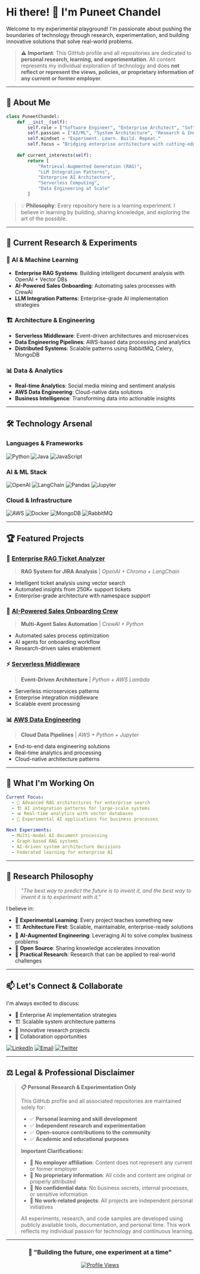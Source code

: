 # Hi there! 👋 I'm Puneet Chandel
Welcome to my experimental playground! I'm passionate about pushing the boundaries of technology through research, experimentation, and building innovative solutions that solve real-world problems.

> ⚠️ **Important**: This GitHub profile and all repositories are dedicated to **personal research, learning, and experimentation**. All content represents my individual exploration of technology and does **not reflect or represent the views, policies, or proprietary information of any current or former employer**.

---

## 🧠 About Me

```python
class PuneetChandel:
    def __init__(self):
        self.role = ["Software Engineer", "Enterprise Architect", "Software Architect"]
        self.passion = ["AI/ML", "System Architecture", "Research & Innovation"]
        self.mindset = "Experiment. Learn. Build. Repeat."
        self.focus = "Bridging enterprise architecture with cutting-edge AI"
        
    def current_interests(self):
        return [
            "Retrieval-Augmented Generation (RAG)",
            "LLM Integration Patterns", 
            "Enterprise AI Architecture",
            "Serverless Computing",
            "Data Engineering at Scale"
        ]
```

> 💡 **Philosophy**: Every repository here is a learning experiment. I believe in learning by building, sharing knowledge, and exploring the art of the possible.

---

## 🔬 Current Research & Experiments

### 🤖 AI & Machine Learning
- **Enterprise RAG Systems**: Building intelligent document analysis with OpenAI + Vector DBs
- **AI-Powered Sales Onboarding**: Automating sales processes with CrewAI
- **LLM Integration Patterns**: Enterprise-grade AI implementation strategies

### 🏗️ Architecture & Engineering
- **Serverless Middleware**: Event-driven architectures and microservices
- **Data Engineering Pipelines**: AWS-based data processing and analytics
- **Distributed Systems**: Scalable patterns using RabbitMQ, Celery, MongoDB

### 📊 Data & Analytics
- **Real-time Analytics**: Social media mining and sentiment analysis
- **AWS Data Engineering**: Cloud-native data solutions
- **Business Intelligence**: Transforming data into actionable insights

---

## 🛠️ Technology Arsenal

### **Languages & Frameworks**
![Python](https://img.shields.io/badge/-Python-3776AB?style=flat-square&logo=python&logoColor=white)
![Java](https://img.shields.io/badge/-Java-007396?style=flat-square&logo=java&logoColor=white)
![JavaScript](https://img.shields.io/badge/-JavaScript-F7DF1E?style=flat-square&logo=javascript&logoColor=black)

### **AI & ML Stack**
![OpenAI](https://img.shields.io/badge/-OpenAI-412991?style=flat-square&logo=openai&logoColor=white)
![LangChain](https://img.shields.io/badge/-LangChain-1C3C3C?style=flat-square&logo=chainlink&logoColor=white)
![Pandas](https://img.shields.io/badge/-Pandas-150458?style=flat-square&logo=pandas&logoColor=white)
![Jupyter](https://img.shields.io/badge/-Jupyter-F37626?style=flat-square&logo=jupyter&logoColor=white)

### **Cloud & Infrastructure**
![AWS](https://img.shields.io/badge/-AWS-232F3E?style=flat-square&logo=amazon-aws&logoColor=white)
![Docker](https://img.shields.io/badge/-Docker-2496ED?style=flat-square&logo=docker&logoColor=white)
![MongoDB](https://img.shields.io/badge/-MongoDB-47A248?style=flat-square&logo=mongodb&logoColor=white)
![RabbitMQ](https://img.shields.io/badge/-RabbitMQ-FF6600?style=flat-square&logo=rabbitmq&logoColor=white)

---


## 🏆 Featured Projects

### 🎯 [Enterprise RAG Ticket Analyzer](https://github.com/PuneetChandel/EnterpriseRAG-TicketsAnalyzer)
> **RAG System for JIRA Analysis** | *OpenAI + Chroma + LangChain*
- Intelligent ticket analysis using vector search
- Automated insights from 250K+ support tickets
- Enterprise-grade architecture with namespace support

### 🤖 [AI-Powered Sales Onboarding Crew](https://github.com/PuneetChandel/AI-PoweredSalesOnboardingCrew)
> **Multi-Agent Sales Automation** | *CrewAI + Python*
- Automated sales process optimization
- AI agents for onboarding workflow
- Research-driven sales enablement

### ⚡ [Serverless Middleware](https://github.com/PuneetChandel/ServerlessMiddleware)
> **Event-Driven Architecture** | *Python + AWS Lambda*
- Serverless microservices patterns
- Enterprise integration middleware
- Scalable event processing

### 📊 [AWS Data Engineering](https://github.com/PuneetChandel/AWSDataEngineering)
> **Cloud Data Pipelines** | *AWS + Python + Jupyter*
- End-to-end data engineering solutions
- Real-time analytics and processing
- Cloud-native architecture patterns

---

## 🎯 What I'm Working On

```yaml
Current Focus:
  - 🧠 Advanced RAG architectures for enterprise search
  - 🏗️ AI integration patterns for large-scale systems  
  - 📊 Real-time analytics with vector databases
  - 🔬 Experimental AI applications for business processes

Next Experiments:
  - Multi-modal AI document processing
  - Graph-based RAG systems
  - AI-driven system architecture decisions
  - Federated learning for enterprise AI
```

---

## 💭 Research Philosophy

> *"The best way to predict the future is to invent it, and the best way to invent it is to experiment with it."*

I believe in:
- 🔬 **Experimental Learning**: Every project teaches something new
- 🏗️ **Architecture First**: Scalable, maintainable, enterprise-ready solutions
- 🤖 **AI-Augmented Engineering**: Leveraging AI to solve complex business problems
- 📖 **Open Source**: Sharing knowledge accelerates innovation
- 🎯 **Practical Research**: Research that can be applied to real-world challenges

---

## 📫 Let's Connect & Collaborate

I'm always excited to discuss:
- 🎯 Enterprise AI implementation strategies
- 🏗️ Scalable system architecture patterns
- 🔬 Innovative research projects
- 🤝 Collaboration opportunities

[![LinkedIn](https://img.shields.io/badge/-LinkedIn-0077B5?style=flat-square&logo=linkedin&logoColor=white)](https://linkedin.com/in/puneet-chandel)
[![Email](https://img.shields.io/badge/-Email-D14836?style=flat-square&logo=gmail&logoColor=white)](mailto:your.email@example.com)
[![Twitter](https://img.shields.io/badge/-Twitter-1DA1F2?style=flat-square&logo=twitter&logoColor=white)](https://twitter.com/your_handle)

---

## ⚖️ Legal & Professional Disclaimer

> **📋 Personal Research & Experimentation Only**
> 
> This GitHub profile and all associated repositories are maintained solely for:
> - ✅ **Personal learning and skill development**
> - ✅ **Independent research and experimentation** 
> - ✅ **Open-source contributions to the community**
> - ✅ **Academic and educational purposes**
>
> **Important Clarifications:**
> - 🚫 **No employer affiliation**: Content does not represent any current or former employer
> - 🚫 **No proprietary information**: All code and content are original or properly attributed
> - 🚫 **No confidential data**: No business secrets, internal processes, or sensitive information
> - 🚫 **No work-related projects**: All projects are independent personal initiatives
>
> All experiments, research, and code samples are developed using publicly available tools, documentation, and personal time. This work reflects my individual passion for technology and continuous learning.

---

<div align="center">

### 🚀 "Building the future, one experiment at a time"

[![Profile Views](https://komarev.com/ghpvc/?username=PuneetChandel&color=blueviolet&style=flat-square)](https://github.com/PuneetChandel)

</div> 

